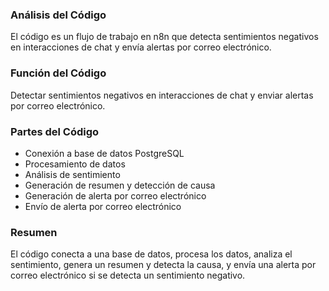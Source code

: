 ### Análisis del Código
El código es un flujo de trabajo en n8n que detecta sentimientos negativos en interacciones de chat y envía alertas por correo electrónico.

### Función del Código
Detectar sentimientos negativos en interacciones de chat y enviar alertas por correo electrónico.

### Partes del Código
* Conexión a base de datos PostgreSQL
* Procesamiento de datos
* Análisis de sentimiento
* Generación de resumen y detección de causa
* Generación de alerta por correo electrónico
* Envío de alerta por correo electrónico

### Resumen
El código conecta a una base de datos, procesa los datos, analiza el sentimiento, genera un resumen y detecta la causa, y envía una alerta por correo electrónico si se detecta un sentimiento negativo.